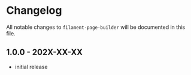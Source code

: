 # Changelog

All notable changes to `filament-page-builder` will be documented in this file.

## 1.0.0 - 202X-XX-XX

- initial release
